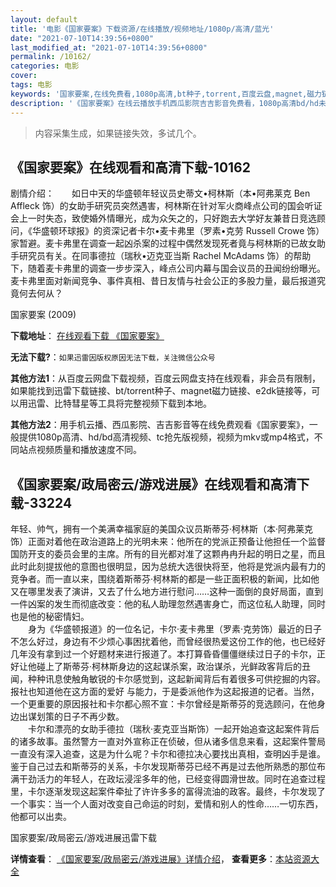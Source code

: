 ```yaml
---
layout: default
title: '电影《国家要案》下载资源/在线播放/视频地址/1080p/高清/蓝光'
date: "2021-07-10T14:39:56+0800"
last_modified_at: "2021-07-10T14:39:56+0800"
permalink: /10162/
categories: 电影
cover:
tags: 电影
keywords: '国家要案,在线免费看,1080p高清,bt种子,torrent,百度云盘,magnet,磁力链,迅雷下载资源'
description: '《国家要案》在线云播放手机西瓜影院吉吉影音免费看，1080p高清bd/hd未删减完整版和tc抢先枪版，mkv/mp4格式，附带bt/torrent种子、magnet/磁力链、百度云盘、网盘资源迅雷下载链接'
---
```


>内容采集生成，如果链接失效，多试几个。


## 《国家要案》在线观看和高清下载-10162

剧情介绍：　　如日中天的华盛顿年轻议员史蒂文•柯林斯（本•阿弗莱克 Ben Affleck 饰）的女助手研究员突然遇害，柯林斯在针对军火商峰点公司的国会听证会上一时失态，致使婚外情曝光，成为众矢之的，只好跑去大学好友兼昔日竞选顾问，《华盛顿环球报》的资深记者卡尔•麦卡弗里（罗素•克劳 Russell Crowe 饰）家暂避。麦卡弗里在调查一起凶杀案的过程中偶然发现死者竟与柯林斯的已故女助手研究员有关。在同事德拉（瑞秋•迈克亚当斯 Rachel McAdams 饰）的帮助下，随着麦卡弗里的调查一步步深入，峰点公司内幕与国会议员的丑闻纷纷曝光。麦卡弗里面对新闻竞争、事件真相、昔日友情与社会公正的多股力量，最后报道究竟何去何从？


国家要案 (2009)

**下载地址**： [在线观看下载 《国家要案》](https://www.btbtdy.me/btdy/dy8556.html) 


**无法下载?**：`如果迅雷因版权原因无法下载，关注微信公众号 `

**其他方法1**：从百度云网盘下载视频，百度云网盘支持在线观看，非会员有限制，如果能找到迅雷下载链接、bt/torrent种子、magnet磁力链接、e2dk链接等，可以用迅雷、比特彗星等工具将完整视频下载到本地。

**其他方法2**：用手机云播、西瓜影院、吉吉影音等在线免费观看《国家要案》，一般提供1080p高清、hd/bd高清视频、tc抢先版视频，视频为mkv或mp4格式，不同站点视频质量和播放速度不同。


## 《国家要案/政局密云/游戏进展》在线观看和高清下载-33224

年轻、帅气，拥有一个美满幸福家庭的美国众议员斯蒂芬·柯林斯（本&middot;阿弗莱克饰）正面对着他在政治道路上的光明未来：他所在的党派正预备让他担任一个监督国防开支的委员会里的主席。所有的目光都对准了这颗冉冉升起的明日之星，而且此时此刻提拔他的意图也很明显，因为总统大选很快将至，他将是党派内最有力的竞争者。而一直以来，围绕着斯蒂芬&middot;柯林斯的都是一些正面积极的新闻，比如他又在哪里发表了演讲，又去了什么地方进行慰问&hellip;…这种一面倒的良好局面，直到一件凶案的发生而彻底改变：他的私人助理忽然遇害身亡，而这位私人助理，同时也是他的秘密情妇。<br />　　身为《华盛顿报道》的一位名记，卡尔·麦卡弗里（罗素&middot;克劳饰）最近的日子不怎么好过，身边有不少烦心事困扰着他，而曾经很热爱这份工作的他，也已经好几年没有拿到过一个好题材来进行报道了。本打算昏昏僵僵继续过日子的卡尔，正好让他碰上了斯蒂芬&middot;柯林斯身边的这起谋杀案，政治谋杀，光鲜政客背后的丑闻，种种讯息使触角敏锐的卡尔感觉到，这起新闻背后有着很多可供挖掘的内容。报社也知道他在这方面的爱好 与能力，于是委派他作为这起报道的记者。当然，一个更重要的原因报社和卡尔都心照不宣：卡尔曾经是斯蒂芬的竞选顾问，在他身边出谋划策的日子不再少数。<br />　　卡尔和漂亮的女助手德拉（瑞秋·麦克亚当斯饰）一起开始追查这起案件背后的诸多故事。虽然警方一直对外宣称正在侦破，但从诸多信息来看，这起案件警局一直没有深入追查，这是为什么呢？卡尔和德拉决心要找出真相，查明凶手是谁。鉴于自己过去和斯蒂芬的关系，卡尔发现斯蒂芬已经不再是过去他所熟悉的那位布满干劲活力的年轻人，在政坛浸淫多年的他，已经变得圆滑世故。同时在追查过程里，卡尔逐渐发现这起案件牵扯了许许多多的富得流油的政客。最终，卡尔发现了一个事实：当一个人面对改变自己命运的时刻，爱情和别人的性命……一切东西，他都可以出卖。


国家要案/政局密云/游戏进展迅雷下载

**详情查看**： [《国家要案/政局密云/游戏进展》详情介绍](/movie/33224/)， **查看更多**：[本站资源大全](/movie/t/all/)

